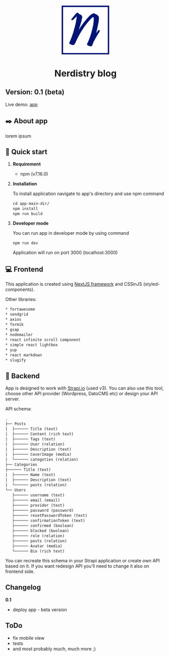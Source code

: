 <p align="center">
    <img alt="Nerdistry logo" src="assets/images/svg/Logo_sqr.svg" width="150" />
</p>

<h1 align="center">
  Nerdistry blog
</h1>

## Version: 0.1 (beta)

Live demo: [app]

## :black_nib: About app

lorem ipsum

## 🚀 Quick start

1.  **Requirement**

    - npm (v7.16.0)

2.  **Installation**

    To install application navigate to app's directory and use npm command

    ```shell
    cd app-main-dir/
    npm install
    npm run build
    ```

3.  **Developer mode**

    You can run app in developer mode by using command

    ```shell
    npm run dev
    ```

    Application will run on port 3000 (localhost:3000)

## :computer: Frontend

This application is created using [NextJS framework] and CSSinJS (styled-components).

Other libraries:

    * fortawesome
    * sendgrid
    * axios
    * formik
    * gsap
    * nodemailer
    * react infinite scroll component
    * simple react lightbox
    * yup
    * react markdown
    * slugify

## :wrench: Backend

App is designed to work with [Strapi.io] (used v3). You can also use this tool, choose other API provider (Wordpress, DatoCMS etc) or design your API server.

API schema:

    .
    ├── Posts
    |  ├────── Title (text)
    |  ├────── Content (rich text)
    |  ├────── Tags (text)
    |  ├────── User (relation)
    |  ├────── Description (text)
    |  ├────── CoverImage (media)
    |  └────── categoties (relation)
    ├── Categories
    ├────── Title (text)
    |  ├────── Name (text)
    |  ├────── Description (text)
    |  └────── posts (relation)
    └── Users
       ├────── username (text)
       ├────── email (email)
       ├────── provider (text)
       ├────── password (password)
       ├────── resetPasswordToken (text)
       ├────── confirmationToken (text)
       ├────── confirmed (boolean)
       ├────── blocked (boolean)
       ├────── role (relation)
       ├────── posts (relation)
       ├────── Avatar (media)
       └────── Bio (rich text)

You can recreate this schema in your Strapi application or create own API based on it. If you want redesign API you'll need to change it also on frontend side.

## Changelog

**0.1**

- deploy app - beta version

## ToDo

- fix mobile view
- tests
- and most probably much, much more ;)

[app]: https://nerdistry.pl/
[nextjs framework]: https://nextjs.org/docs
[strapi.io]: https://strapi.io/
